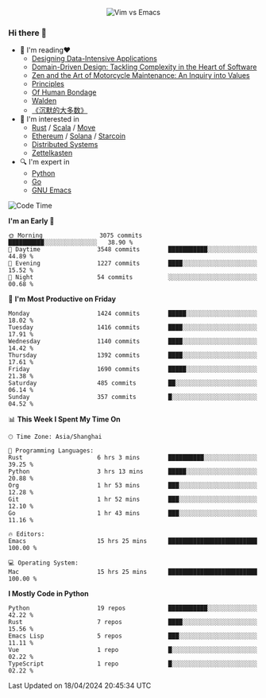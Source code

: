 <p align="center">
    <img src="https://gist.githubusercontent.com/coldnight/e696baffb094e71c96cb302118878eae/raw/40ea5053a6f66cc65f90f437e4173497da225958/banner.gif" alt="Vim vs Emacs" />
</p>

### Hi there 👋

- 📖 I'm reading❤️
    + [Designing Data-Intensive Applications](https://www.oreilly.com/library/view/designing-data-intensive-applications/9781491903063/)
    + [Domain-Driven Design: Tackling Complexity in the Heart of Software](https://www.dddcommunity.org/book/evans_2003/)
    + [Zen and the Art of Motorcycle Maintenance: An Inquiry into Values](https://en.wikipedia.org/wiki/Zen_and_the_Art_of_Motorcycle_Maintenance)
    + [Principles](https://www.principles.com/)
    + [Of Human Bondage](https://en.wikipedia.org/wiki/Of_Human_Bondage)
    + [Walden](https://en.wikipedia.org/wiki/Walden)
    + [《沉默的大多数》](https://en.wikipedia.org/wiki/Silent_majority)
- 🌱 I'm interested in
    + [Rust](https://www.rust-lang.org/) / [Scala](https://www.scala-lang.org/) / [Move](https://github.com/move-language/move/)
    + [Ethereum](https://ethereum.org/en/) / [Solana](https://solana.com/) / [Starcoin](https://github.com/starcoinorg/starcoin)
	+ [Distributed Systems](https://www.linuxzen.com/notes/topics/20200320174417_%E5%88%86%E5%B8%83%E5%BC%8F/)
	+ [Zettelkasten](https://www.linuxzen.com/notes/notes/20220120080920-slip_box/)
- 🔍 I'm expert in
    + [Python](https://www.python.org/)
    + [Go](https://go.dev/)
    + [GNU Emacs](https://www.gnu.org/software/emacs/)

<!--START_SECTION:waka-->
![Code Time](http://img.shields.io/badge/Code%20Time-2%2C829%20hrs%2048%20mins-blue)

**I'm an Early 🐤** 

```text
🌞 Morning                3075 commits        ██████████░░░░░░░░░░░░░░░   38.90 % 
🌆 Daytime                3548 commits        ███████████░░░░░░░░░░░░░░   44.89 % 
🌃 Evening                1227 commits        ████░░░░░░░░░░░░░░░░░░░░░   15.52 % 
🌙 Night                  54 commits          ░░░░░░░░░░░░░░░░░░░░░░░░░   00.68 % 
```
📅 **I'm Most Productive on Friday** 

```text
Monday                   1424 commits        █████░░░░░░░░░░░░░░░░░░░░   18.02 % 
Tuesday                  1416 commits        ████░░░░░░░░░░░░░░░░░░░░░   17.91 % 
Wednesday                1140 commits        ████░░░░░░░░░░░░░░░░░░░░░   14.42 % 
Thursday                 1392 commits        ████░░░░░░░░░░░░░░░░░░░░░   17.61 % 
Friday                   1690 commits        █████░░░░░░░░░░░░░░░░░░░░   21.38 % 
Saturday                 485 commits         ██░░░░░░░░░░░░░░░░░░░░░░░   06.14 % 
Sunday                   357 commits         █░░░░░░░░░░░░░░░░░░░░░░░░   04.52 % 
```


📊 **This Week I Spent My Time On** 

```text
🕑︎ Time Zone: Asia/Shanghai

💬 Programming Languages: 
Rust                     6 hrs 3 mins        ██████████░░░░░░░░░░░░░░░   39.25 % 
Python                   3 hrs 13 mins       █████░░░░░░░░░░░░░░░░░░░░   20.88 % 
Org                      1 hr 53 mins        ███░░░░░░░░░░░░░░░░░░░░░░   12.28 % 
Git                      1 hr 52 mins        ███░░░░░░░░░░░░░░░░░░░░░░   12.10 % 
Go                       1 hr 43 mins        ███░░░░░░░░░░░░░░░░░░░░░░   11.16 % 

🔥 Editors: 
Emacs                    15 hrs 25 mins      █████████████████████████   100.00 % 

💻 Operating System: 
Mac                      15 hrs 25 mins      █████████████████████████   100.00 % 
```

**I Mostly Code in Python** 

```text
Python                   19 repos            ███████████░░░░░░░░░░░░░░   42.22 % 
Rust                     7 repos             ████░░░░░░░░░░░░░░░░░░░░░   15.56 % 
Emacs Lisp               5 repos             ███░░░░░░░░░░░░░░░░░░░░░░   11.11 % 
Vue                      1 repo              █░░░░░░░░░░░░░░░░░░░░░░░░   02.22 % 
TypeScript               1 repo              █░░░░░░░░░░░░░░░░░░░░░░░░   02.22 % 
```




 Last Updated on 18/04/2024 20:45:34 UTC
<!--END_SECTION:waka-->
